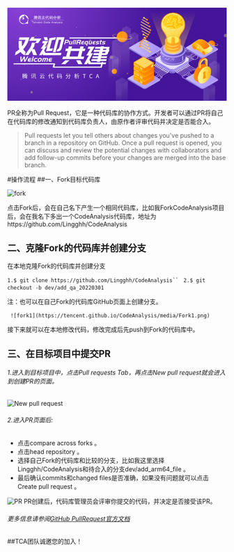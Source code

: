   ![Welcome](../media/Welcome.png)

PR全称为Pull Request，它是一种代码库的协作方式。开发者可以通过PR将自己在代码库的修改通知到代码库负责人，由原作者评审代码并决定是否能合入。
> Pull requests let you tell others about changes you've pushed to a branch in a repository on GitHub. Once a pull request is opened, you can discuss and review the potential changes with collaborators and add follow-up commits before your changes are merged into the base branch.

#操作流程
##一、Fork目标代码库

  ![fork](https://tencent.github.io/CodeAnalysis/media/Fork.png)

  点击Fork后，会在自己名下产生一个相同代码库，比如我ForkCodeAnalysis项目后，会在我名下多出一个CodeAnalysis代码库，地址为https://github.com/Lingghh/CodeAnalysis

  ## 二、克隆Fork的代码库并创建分支
  在本地克隆Fork的代码库并创建分支

   `1.$ git clone https://github.com/Lingghh/CodeAnalysis`` `
 `2.$ git checkout -b dev/add_qa_20220301 `

 注：也可以在自己Fork的代码库GitHub页面上创建分支。

     ![fork1](https://tencent.github.io/CodeAnalysis/media/Fork1.png)

 接下来就可以在本地修改代码，修改完成后先push到Fork的代码库中。

 ## 三、在目标项目中提交PR
 ###### 1.进入到目标项目中，点击Pull requests Tab，再点击New pull request就会进入到创建PR的页面。
  ![New pull request](https://tencent.github.io/CodeAnalysis/media/NewPullRequest.png)

   ###### 2.进入PR页面后:
   - 点击compare across forks 。
   - 点击head repository 。
   - 选择自己Fork的代码库和比较的分支，比如我这里选择Lingghh/CodeAnalysis和待合入的分支dev/add_arm64_file 。
   - 最后确认commits和changed files是否准确，如果没有问题就可以点击Create pull request 。

  ![PR](https://tencent.github.io/CodeAnalysis/media/PR.png)
PR创建后，代码库管理员会评审你提交的代码，并决定是否接受该PR。

###### 更多信息请参阅[GitHub PullRequest官方文档](https://docs.github.com/cn/pull-requests/collaborating-with-pull-requests/proposing-changes-to-your-work-with-pull-requests/about-pull-requests/) 

##TCA团队诚邀您的加入！

